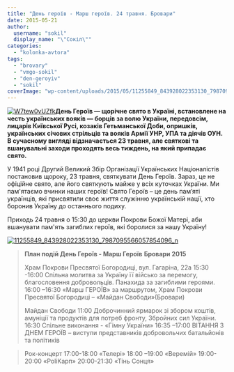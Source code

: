 ```yaml
---
title: "День героїв - Марш героїв. 24 травня. Бровари"
date: 2015-05-21
author: 
  username: "sokil"
  display_name: "\"Сокіл\""
categories: 
  - "kolonka-avtora"
tags: 
  - "brovary"
  - "vmgo-sokil"
  - "den-geroyiv"
  - "sokil"
coverImage: "wp-content/uploads/2015/05/11255849_843928022353130_7987095566057854096_n.jpg"
---
```


[![W7tew0vUZfk](https://mpz.brovary.org/wp-content/uploads/2015/05/W7tew0vUZfk.jpg)](https://mpz.brovary.org/wp-content/uploads/2015/05/W7tew0vUZfk.jpg)**День Героїв — щорічне свято в Україні, встановлене на честь українських вояків — борців за волю України, передовсім, лицарів Київської Русі, козаків Гетьманської Доби, опришків, українських січових стрільців та вояків Армії УНР, УПА та діячів ОУН. В сучасному вигляді відзначається 23 травня, але святкові та вшанувальні заходи проходять весь тиждень, на який припадає свято.**

У 1941 році Другий Великий Збір Організації Українських Націоналістів постановив щороку, 23 травня, святкувати День Героїв. Зараз, це не офіційне свято, але його святкують майже у всіх куточках України. Ми пам'ятаємо вчинки наших героїв! Свято Героїв – це день пам’яті українців, які присвятили своє життя служінню українській нації, хто боронив Україну до останнього подиху.

Приходь 24 травня о 15:30 до церкви Покрови Божої Матері, аби вшанувати пам'ять загиблих героїв, які боролися за нашу Україну!

[![11255849_843928022353130_7987095566057854096_n](https://mpz.brovary.org/wp-content/uploads/2015/05/11255849_843928022353130_7987095566057854096_n.jpg)](https://mpz.brovary.org/wp-content/uploads/2015/05/11255849_843928022353130_7987095566057854096_n.jpg)

> **План подій День Героїв - Марш Героїв** **Бровари 2015**
> 
> Храм Покрови Пресвятої Богородиці, вул. Гагаріна, 22а 15:30 -16:00 Спільна молитва за Україну її військо за перемогу, благословення добровольців. Панахида за загиблими героями. 16:00 –16:30 «Марш ГЕРОЇВ» за маршрутом, Храм Покрови Пресвятої Богородиці – «Майдан Свободи»(Бровари)
> 
> Майдан Свободи 11:00 Доброчинний ярмарок зі збором коштів, амуніції та продуктів для потреб фронту, Збройних сил України. 16:30 Спільне виконання - «Гімну України» 16:35 –17:00 ВІТАННЯ З ДНЕМ ГЕРОЇВ – виступи представників добровольчих батальйонів та політиків

> Рок-концерт 17:00-18:00 «Телері» 18:00 –19:00 «Веремій» 19:00-20:00 «PoliКарп» 20:00-21:30 «Тінь Сонця»
